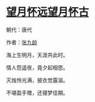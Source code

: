 # [望月怀远望月怀古](http://so.gushiwen.org/view_2784.aspx)

朝代：唐代

作者：[张九龄](http://so.gushiwen.org/author_691.aspx)

海上生明月，天涯共此时。

情人怨遥夜，竟夕起相思。

灭烛怜光满，披衣觉露滋。

不堪盈手赠，还寝梦佳期。


